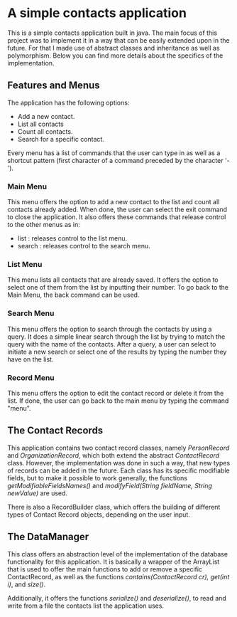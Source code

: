 # A simple contacts application
This is a simple contacts application built in java. The main focus of this project was to implement it in a way that can be easily extended upon in the future. For that I made use of abstract classes and inheritance as well as polymorphism. Below you can find more details about the specifics of the implementation.
## Features and Menus
The application has the following options: 
- Add a new contact. 
- List all contacts 
- Count all contacts.
- Search for a specific contact.

Every menu has a list of commands that the user can type in as well as a shortcut pattern (first character of a command preceded by the character '-'). 
### Main Menu
This menu offers the option to add a new contact to the list and count all contacts already added. When done, the user can select the exit command to close the application. It also offers these commands that release control to the other menus as in: 
- list : releases control to the list menu.
- search :  releases control to the search menu.

### List Menu
This menu lists all contacts that are already saved. It offers the option to select one of them from the list by inputting their number. To go back to the Main Menu, the back command can be used. 

### Search Menu
This menu offers the option to search through the contacts by using a query. It does a simple linear search through the list by trying to match the query with the name of the contacts. After a query, a user can select to initiate a new search or select one of the results by typing the number they have on the list.

### Record Menu
This menu offers the option to edit the contact record or delete it from the list. If done, the user can go back to the main menu by typing the command "menu". 

## The Contact Records
This application contains two contact record classes, namely *PersonRecord* and *OrganizationRecord*, which both extend the abstract *ContactRecord* class. However, the implementation was done in such a way, that new types of records can be added in the future. Each class has its specific modifiable fields, but to make it possible to work generally, the functions *getModifiableFieldsNames()* and *modifyField(String fieldName, String newValue)* are used. 

There is also a RecordBuilder class, which offers the building of different types of Contact Record objects, depending on the user input. 

## The DataManager
This class offers an abstraction level of the implementation of the database functionality for this application. It is basically a wrapper of the ArrayList that is used to offer the main functions to add or remove a specific ContactRecord, as well as the functions *contains(ContactRecord cr), get(int i)*, and *size()*. 

Additionally, it offers the functions *serialize()* and *deserialize()*, to read and write from a file the contacts list the application uses.